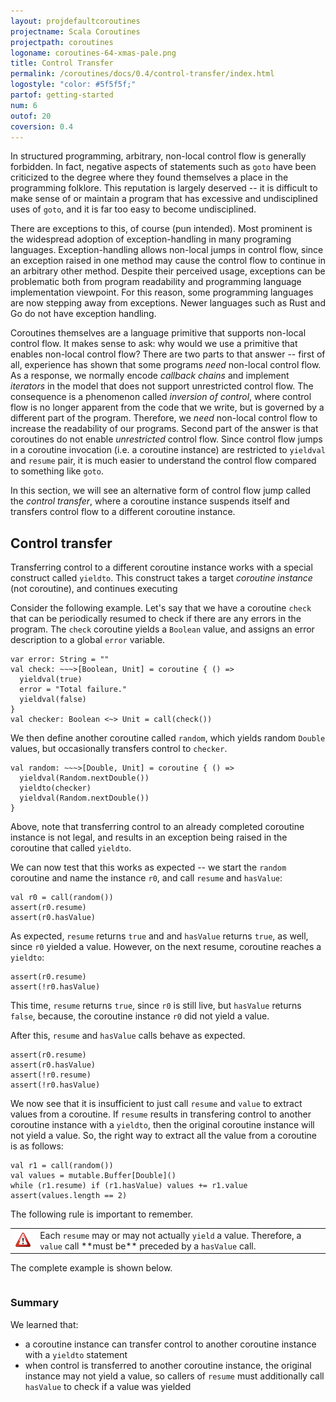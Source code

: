 ```yaml
---
layout: projdefaultcoroutines
projectname: Scala Coroutines
projectpath: coroutines
logoname: coroutines-64-xmas-pale.png
title: Control Transfer
permalink: /coroutines/docs/0.4/control-transfer/index.html
logostyle: "color: #5f5f5f;"
partof: getting-started
num: 6
outof: 20
coversion: 0.4
---
```



In structured programming,
arbitrary, non-local control flow is generally forbidden.
In fact, negative aspects of statements such as `goto`
have been criticized to the degree where
they found themselves a place in the programming folklore.
This reputation is largely deserved --
it is difficult to make sense of or maintain a program
that has excessive and undisciplined uses of `goto`,
and it is far too easy to become undisciplined.

There are exceptions to this, of course (pun intended).
Most prominent is the widespread adoption of exception-handling
in many programing languages.
Exception-handling allows non-local jumps in control flow,
since an exception raised in one method
may cause the control flow to continue in an arbitrary other method.
Despite their perceived usage,
exceptions can be problematic both from program readability
and programming language implementation viewpoint.
For this reason,
some programming languages are now stepping away from exceptions.
Newer languages such as Rust and Go do not have exception handling.

Coroutines themselves are a language primitive that supports
non-local control flow.
It makes sense to ask:
why would we use a primitive that enables non-local control flow?
There are two parts to that answer --
first of all, experience has shown that some programs *need* non-local control flow.
As a response,
we normally encode *callback chains* and implement *iterators*
in the model that does not support unrestricted control flow.
The consequence is a phenomenon called *inversion of control*,
where control flow is no longer apparent from the code that we write,
but is governed by a different part of the program.
Therefore, we *need* non-local control flow to increase the readability of our programs.
Second part of the answer is that
coroutines do not enable *unrestricted* control flow.
Since control flow jumps in a coroutine invocation (i.e. a coroutine instance)
are restricted to `yieldval` and `resume` pair,
it is much easier to understand the control flow compared to something like `goto`.

In this section,
we will see an alternative form of control flow jump
called the *control transfer*,
where a coroutine instance suspends itself and transfers control flow
to a different coroutine instance.


## Control transfer

Transferring control to a different coroutine instance
works with a special construct called `yieldto`.
This construct takes a target *coroutine instance* (not coroutine),
and continues executing 

Consider the following example.
Let's say that we have a coroutine `check` that can be periodically resumed
to check if there are any errors in the program.
The `check` coroutine yields a `Boolean` value,
and assigns an error description to a global `error` variable.

    var error: String = ""
    val check: ~~~>[Boolean, Unit] = coroutine { () =>
      yieldval(true)
      error = "Total failure."
      yieldval(false)
    }
    val checker: Boolean <~> Unit = call(check())

We then define another coroutine called `random`,
which yields random `Double` values,
but occasionally transfers control to `checker`.

    val random: ~~~>[Double, Unit] = coroutine { () =>
      yieldval(Random.nextDouble())
      yieldto(checker)
      yieldval(Random.nextDouble())
    }

Above, note that transferring control to an already completed coroutine instance
is not legal, and results in an exception being raised
in the coroutine that called `yieldto`.

We can now test that this works as expected --
we start the `random` coroutine and name the instance `r0`,
and call `resume` and `hasValue`:

    val r0 = call(random())
    assert(r0.resume)
    assert(r0.hasValue)

As expected, `resume` returns `true` and
and `hasValue` returns `true`, as well, since `r0` yielded a value.
However, on the next resume, coroutine reaches a `yieldto`:

    assert(r0.resume)
    assert(!r0.hasValue)

This time, `resume` returns `true`, since `r0` is still live,
but `hasValue` returns `false`, because,
the coroutine instance `r0` did not yield a value.

After this, `resume` and `hasValue` calls behave as expected.

    assert(r0.resume)
    assert(r0.hasValue)
    assert(!r0.resume)
    assert(!r0.hasValue)

We now see that it is insufficient
to just call `resume` and `value` to extract values from a coroutine.
If `resume` results in transfering control
to another coroutine instance with a `yieldto`,
then the original coroutine instance will not yield a value.
So, the right way to extract all the value from a coroutine is as follows:

    val r1 = call(random())
    val values = mutable.Buffer[Double]()
    while (r1.resume) if (r1.hasValue) values += r1.value
    assert(values.length == 2)

The following rule is important to remember.

<table class="docs-tip">
<td><img src="/resources/images/warning.png"/></td>
<td>
Each <code>resume</code> may or may not actually <code>yield</code> a value.
Therefore, a <code>value</code> call **must be**
preceded by a <code>hasValue</code> call.
</td>
</table>

The complete example is shown below.

<div>
<pre id="examplebox-1">
</pre>
</div>
<script>
setContent(
  "examplebox-1",
  "https://api.github.com/repos/storm-enroute/coroutines/contents/src/test/scala/scala/examples/ControlTransfer.scala",
  null,
  "raw",
  "https://github.com/storm-enroute/coroutines/blob/master/src/test/scala/scala/examples/ControlTransfer.scala");
</script>


### Summary

We learned that:

- a coroutine instance can transfer control to another coroutine instance
  with a `yieldto` statement
- when control is transferred to another coroutine instance,
  the original instance may not yield a value,
  so callers of `resume` must additionally call `hasValue`
  to check if a value was yielded
